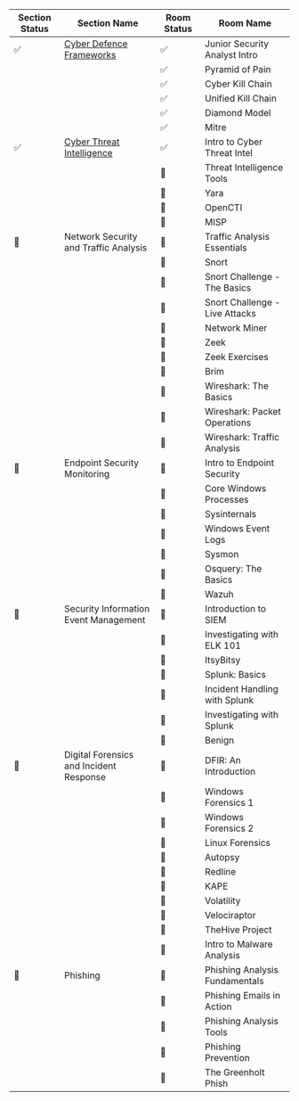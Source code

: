 | Section Status | Section Name             | Room Status | Room Name                     |
|-------------------|--------------------------|-------------|-------------------------------|
|       ✅         | [Cyber Defence Frameworks](https://github.com/denicahh/TryHackMe/blob/main/SOC%20Level%201/Cyber%20Defence%20Frameworks.md) | ✅         | Junior Security Analyst Intro |
| |  | ✅ | Pyramid of Pain |
| |  | ✅ | Cyber Kill Chain |
| |  | ✅ | Unified Kill Chain |
| |  | ✅ | Diamond Model |
| |  | ✅ | Mitre |
|       ✅         | [Cyber Threat Intelligence](https://github.com/denicahh/TryHackMe/blob/main/SOC%20Level%201/Cyber%20Threat%20Intelligence.md) | ✅         | Intro to Cyber Threat Intel |
| |  | 🔲 | Threat Intelligence Tools |
| |  | 🔲 | Yara |
| |  | 🔲 | OpenCTI |
| |  | 🔲 | MISP |
|       🔲         | Network Security and Traffic Analysis | 🔲         | Traffic Analysis Essentials |
| |  | 🔲 | Snort |
| |  | 🔲 | Snort Challenge - The Basics |
| |  | 🔲 | Snort Challenge - Live Attacks |
| |  | 🔲 | Network Miner |
| |  | 🔲 | Zeek |
| |  | 🔲 | Zeek Exercises |
| |  | 🔲 | Brim |
| |  | 🔲 | Wireshark: The Basics |
| |  | 🔲 | Wireshark: Packet Operations |
| |  | 🔲 | Wireshark: Traffic Analysis |
|       🔲         | Endpoint Security Monitoring | 🔲         | Intro to Endpoint Security |
| |  | 🔲 | Core Windows Processes |
| |  | 🔲 | Sysinternals |
| |  | 🔲 | Windows Event Logs |
| |  | 🔲 | Sysmon |
| |  | 🔲 | Osquery: The Basics |
| |  | 🔲 | Wazuh |
|       🔲         | Security Information Event Management | 🔲         | Introduction to SIEM |
| |  | 🔲 | Investigating with ELK 101 |
| |  | 🔲 | ItsyBitsy |
| |  | 🔲 | Splunk: Basics |
| |  | 🔲 | Incident Handling with Splunk |
| |  | 🔲 | Investigating with Splunk |
| |  | 🔲 | Benign |
|       🔲         | Digital Forensics and Incident Response | 🔲         | DFIR: An Introduction |
| |  | 🔲 | Windows Forensics 1 |
| |  | 🔲 | Windows Forensics 2 |
| |  | 🔲 | Linux Forensics |
| |  | 🔲 | Autopsy |
| |  | 🔲 | Redline |
| |  | 🔲 | KAPE |
| |  | 🔲 | Volatility |
| |  | 🔲 | Velociraptor |
| |  | 🔲 | TheHive Project |
| |  | 🔲 | Intro to Malware Analysis |
|       🔲         | Phishing | 🔲         | Phishing Analysis Fundamentals |
| |  | 🔲 | Phishing Emails in Action |
| |  | 🔲 | Phishing Analysis Tools |
| |  | 🔲 | Phishing Prevention |
| |  | 🔲 | The Greenholt Phish |



